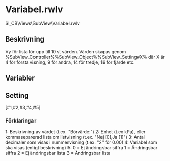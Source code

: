 # Variabel.rwlv
SI_CB\Views\SubView\Variabel.rwlv

## Beskrivning
Vy för lista för upp till 10 st värden.
Värden skapas genom %SubView_Controller%%SubView_Object%%SubView_Setting#X% där X är 4 för första visning, 9 för andra, 14 för tredje, 19 för fjärde etc.

## Variabler

## Setting
[#1,#2,#3,#4,#5]

### Förklaringar
1: Beskrivning av värdet (t.ex. "Börvärde:")
2: Enhet (t.ex kPa), eller kommaseparerad lista om listvisning (t.ex. "Nej [0],Ja [1]")
3: Antal decimaler som visas i nummervisning (t.ex. "2" för 0.00)
4: Variabel som ska visas (enligt beskrivning)
5: 0 = Ej ändringsbar siffra
    1 = Ändringsbar siffra
    2 = Ej ändringsbar lista
    3 = Ändringsbar lista
